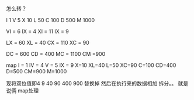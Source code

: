 怎么转？


I             1
V             5
X             10
L             50
C             100
D             500
M             1000


VI = 6  IX = 4
XI = 11 IX = 9

LX = 60 XL = 40
CX = 110 XC = 90

DC = 600 CD = 400
MC = 1100 CM =900

map
I = 1
IV = 4
V = 5
IX = 9
X=10
XL=40
L=50
XC=90
C=100
CD=400
D=500
CM=900
M=1000

现将双位值即4 9 40 90 400 900 替换掉  然后在执行来的数据相加
拆分。。
就是说俩 map处理

